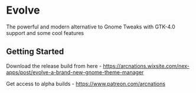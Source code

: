 # Evolve

The powerful and modern alternative to Gnome Tweaks with GTK-4.0 support and some cool features

## Getting Started

Download the release build from here -
https://arcnations.wixsite.com/nex-apps/post/evolve-a-brand-new-gnome-theme-manager

Get access to alpha builds -
https://www.patreon.com/arcnations
